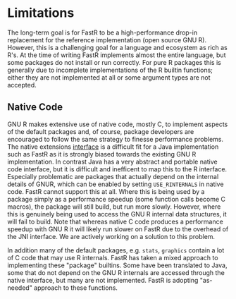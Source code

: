 # Limitations

The long-term goal is for FastR to be a high-performance drop-in replacement for the reference implementation (open source GNU R). However, this is
a challenging goal for a language and ecosystem as rich as R's. At the time of writing FastR implements almost the entire language, but some packages
do not install or run correctly. For pure R packages this is generally due to incomplete implementations of the R builtin functions; either they are not
implemented at all or some argument types are not accepted.

## Native Code

GNU R makes extensive use of native code, mostly C, to implement aspects of the default packages and, of course, package developers are encouraged to follow
the same strategy to finesse performance problems. The native extensions [interface](https://cran.r-project.org/doc/manuals/r-release/R-exts.html#System-and-foreign-language-interfaces)
is a difficult fit for a Java implementation such as FastR as it is strongly biased towards the existing GNU R implementation. In contrast Java
has a very abstract and portable native code interface, but it is difficult and inefficent to map this to the R interface. Especially problematic
are packages that actually depend on the internal details of GNUR, which can be enabled by setting `USE_RINTERNALS` in native code. FastR cannot support this
at all. Where this is being used by a package simply as a performance speedup (some function calls become C macros), the package will still build, but run more slowly.
However, where this is genuinely being used to access the GNU R internal data structures, it will fail to build. Note that whereas native C code produces
a performance speedup with GNU R it will likely run slower on FastR due to the overhead of the JNI interface. We are actively working on a solution to this problem.

In addition many of the default packages, e.g. `stats`, `graphics` contain a lot of C code that may use R internals. FastR has taken a mixed approach to
implementing these "package" builtins. Some have been translated to Java, some that do not depend on the GNU R internals are accessed through the
native interface, but many are not implemented. FastR is adopting "as-needed" approach to these functions.
